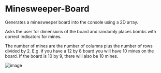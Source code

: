# Minesweeper-Board
Generates a minesweeper board into the console using a 2D array.

Asks the user for dimensions of the board and randomly places bombs with correct indicators for mines.

The number of mines are the number of columns plus the number of rows divided by 2.  E.g. if you have a 12 by 8 board you will have 10 mines on the board.  If the board is 10 by 9, there will also be 10 mines.

![image](https://user-images.githubusercontent.com/86609189/166624535-104d93c2-02b0-4456-9e11-9daeda9cc313.png)
